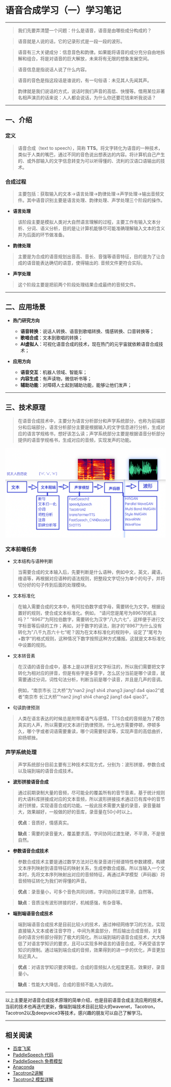# 语音合成学习（一）学习笔记

---
> 我们先要弄清楚一个问题：什么是语音，语音是由哪些成分构成的？

> 语音就是人说的话，它的记录形式是一段一段的波形。

> 语音有三大关键成分：信息音色和韵律。如果能将语音的成分充分自由地拆解和组合，将是对语音的巨大解放，未来将有无限的想象发展空间。

> 语音信息是指说话人说了什么内容。

> 语音的音色是指这段话是谁说的，有一句俗语：未见其人先闻其声。

> 韵律就是我们说话的方式，说话时我们声音的高低、快慢等。借用某位非著名相声演员的话来说：人人都会说话，为什么你还要花钱来听我说话？
---
## 一、介绍
### 定义
> 语音合成（text to speech），简称 **TTS**。将文字转化为语音的一种技术，类似于人类的嘴巴，通过不同的音色说出想表达的内容。将计算机自己产生的、或外部输入的文字信息转变为可以听得懂的、流利的汉语口语输出的技术。

### 合成过程
> 主要包括：获取输入的文本→语言处理→韵律处理→声学处理→输出音频文件。其中语音识别主要是语言处理、韵律处理、声学处理三个阶段的操作。

- **语言处理**
> 该阶段主要是模拟人类对大自然语言理解的过程，主要工作有输入文本分析、分词、语义分析，目的是让计算机能够尽可能准确理解输入文本的含义并为后面的环节做准备。
- **韵律处理**
> 主要是为合成的语音规划出音高、音长、音强等语音特征，目的是为了让合成的语音能表达确切的语意，使得输出的. 音频文件更符合实际。

- **声学处理**
> 这个阶段主要是把前两个阶段处理结果合成最终的音频文件。
---
## 二、应用场景 ##

- **热门研究方向**
  - **语音转换**：说话人转换、语音到歌唱转换、情感转换、口音转换等；
  - **歌唱合成**：文本到歌唱的转换；
  - **AI虚拟人**：可视化语音合成的技术，现在热门的元宇宙就依赖语音合成技术；

- **应用方向**
  - **语音交互**：机器人领域、智能车；
  - **内容生成**：有声读物，微信听书等；
  - **辅助功能**：对障碍人士起到辅助功能，能够让他们发声；
---
## 三、技术原理 ##
> 在语音合成技术中，主要分为语言分析部分和声学系统部分，也称为前端部分和后端部分，语言分析部分主要是根据输入的文字信息进行分析，生成对应的语言学规格书，想好该怎么读；声学系统部分主要是根据语音分析部分提供的语音学规格书，生成对应的音频，实现发声的功能。

<img align="center" src="./img/image-001.png" alt="基础过程"/>

### 文本前端任务
- 文本结构与语种判断
> 当需要合成的文本输入后，先要判断是什么语种，例如中文，英文，藏语，维语等，再根据对应语种的语法规则，把整段文字切分为单个的句子，并将切分好的句子传到后面的处理模块。

- 文本标准化
> 在输入需要合成的文本中，有阿拉伯数字或字母，需要转化为文字。根据设置好的规则，使合成文本标准化。例如， “请问您是尾号为8967的机主吗？” “8967”为阿拉伯数字，需要转化为汉字“八九六七”，这样便于进行文字标音等后续的工作；再如，对于数字的读法，刚才的“8967“为什么没有转化为”八千九百六十七“呢？因为在文本标准化的规则中，设定了”尾号为+数字“的格式规则，这种情况下数字按照这种方式播报。这就是文本标准化中设置的规则。

- 文本转音素
> 在汉语的语音合成中，基本上是以拼音对文字标注的，所以我们需要把文字转化为相对应的拼音，但是有些字是多音字，怎么区分当前是哪个读音，就需要通过分词，词性句法分析，判断当前是哪个读音，并且是几声的音调。

> 例如，“南京市长 江大桥”为“nan2 jing1 shi4 zhang3 jiang1 da4 qiao2”或者“南京市 长江大桥”“nan2 jing1 shi4 chang2 jiang1 da4 qiao3”。

- 句读韵律预测
> 人类在语言表达的时候总是附带着语气与感情，TTS合成的音频是为了模仿真实的人声，所以需要对文本进行韵律预测，什么地方需要停顿，停顿多久，哪个字或者词语需要重读，哪个词需要轻读等，实现声音的高低曲折，抑扬顿挫。

### 声学系统处理
> 声学系统部分目前主要有三种技术实现方式，分别为：波形拼接，参数合成以及端到端的语音合成技术。

- **波形拼接语音合成**
> 通过前期录制大量的音频，尽可能全的覆盖所有的音节音素，基于统计规则的大语料库拼接成对应的文本音频，所以波形拼接技术通过已有库中的音节进行拼接，实现语音合成的功能。一般此技术需要大量的录音，录音量越大，效果越好，一般做的好的音库，录音量在50小时以上。

> **优点**：音质好，情感真实。

> **缺点**：需要的录音量大，覆盖要求高，字间协同过渡生硬，不平滑，不是很自然。

- **参数语音合成技术**

> 参数合成技术主要是通过数学方法对已有录音进行频谱特性参数建模，构建文本序列映射到语音特征的映射关系，生成参数合成器。所以当输入一个文本时，先将文本序列映射出对应的音频特征，再通过声学模型（声码器）将音频特征转化为我们听得懂的声音。

> **优点**：录音量小，可多个音色共同训练，字间协同过渡平滑，自然等。

> **缺点**：音质没有波形拼接的好，机械感强，有杂音等。

- **端到端语音合成技术**

> 端到端语音合成技术是目前比较火的技术，通过神经网络学习的方法，实现直接输入文本或者注音字符 ，中间为黑盒部分，然后输出合成音频，对复杂的语言分析部分得到了极大的简化。所以端到端的语音合成技术，大大降低了对语言学知识的要求，且可以实现多种语言的语音合成，不再受语言学知识的限制。通过端到端合成的音频，效果得到的进一步的优化，声音更加贴近真人。

> **优点**：对语言学知识要求降低，合成的音频拟人化程度更高，效果好，录音量小。

> **缺点**：性能大大降低，合成的音频不能人为调优。

---
以上主要是对语音合成技术原理的简单介绍，也是目前语音合成主流应用的技术。当前的技术也再迭代更新，像端到端技术目前比较火的wavenet，Tacotron，Tacotron2以及deepvoice3等技术，感兴趣的朋友可以自己了解学习。

---
## 相关阅读
- [百度飞桨](https://www.paddlepaddle.org.cn/)
- [PaddleSpeech 代码]( https://github.com/PaddlePaddle/PaddleSpeech )
- [PaddleSpeech 免费模型]( https://www.paddlepaddle.org.cn/modelsDetail?modelId=26 )
- [Anaconda]( https://www.anaconda.com/ )
- [Tacotron2讲解]( https://blog.csdn.net/suiyueruge1314/article/details/107185195)
- [Tacotron2 模型详解]( https://blog.csdn.net/qq_37236745/article/details/108846686)
